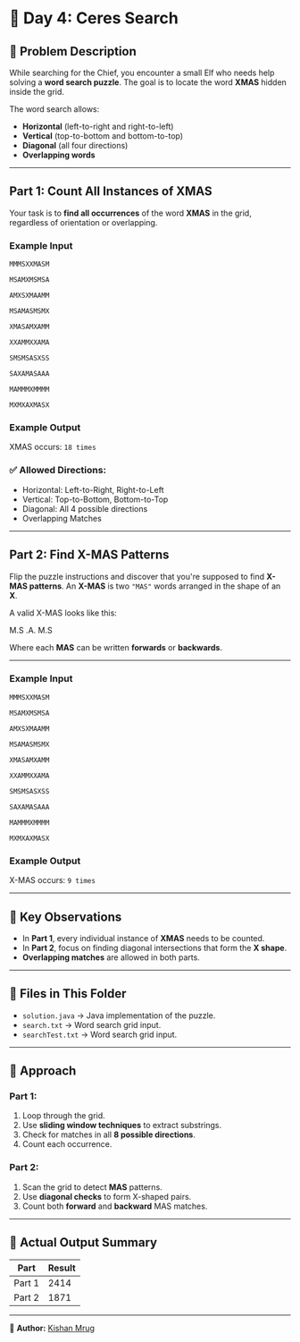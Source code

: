 # 🎄 Day 4: Ceres Search

## 📜 Problem Description

While searching for the Chief, you encounter a small Elf who needs help solving a **word search puzzle**. The goal is to locate the word **XMAS** hidden inside the grid.

The word search allows:

- **Horizontal** (left-to-right and right-to-left)
- **Vertical** (top-to-bottom and bottom-to-top)
- **Diagonal** (all four directions)
- **Overlapping words**

---

## Part 1: Count All Instances of XMAS

Your task is to **find all occurrences** of the word **XMAS** in the grid, regardless of orientation or overlapping.

### Example Input

`MMMSXXMASM`

`MSAMXMSMSA`

`AMXSXMAAMM`

`MSAMASMSMX`

`XMASAMXAMM`

`XXAMMXXAMA`

`SMSMSASXSS`

`SAXAMASAAA`

`MAMMMXMMMM`

`MXMXAXMASX`

### Example Output

XMAS occurs: `18 times`

### ✅ Allowed Directions:
- Horizontal: Left-to-Right, Right-to-Left
- Vertical: Top-to-Bottom, Bottom-to-Top
- Diagonal: All 4 possible directions
- Overlapping Matches

---

## Part 2: Find X-MAS Patterns

Flip the puzzle instructions and discover that you're supposed to find **X-MAS patterns**. An **X-MAS** is two `"MAS"` words arranged in the shape of an **X**.

A valid X-MAS looks like this:

M.S
.A.
M.S

Where each **MAS** can be written **forwards** or **backwards**.

---

### Example Input

`MMMSXXMASM`

`MSAMXMSMSA`

`AMXSXMAAMM`

`MSAMASMSMX`

`XMASAMXAMM`

`XXAMMXXAMA`

`SMSMSASXSS`

`SAXAMASAAA`

`MAMMMXMMMM`

`MXMXAXMASX`

### Example Output

X-MAS occurs: `9 times`

---

## 🔑 Key Observations
- In **Part 1**, every individual instance of **XMAS** needs to be counted.
- In **Part 2**, focus on finding diagonal intersections that form the **X shape**.
- **Overlapping matches** are allowed in both parts.

---

## 📂 Files in This Folder
- `solution.java` → Java implementation of the puzzle.
- `search.txt` → Word search grid input.
- `searchTest.txt` → Word search grid input.

---

## 🧠 Approach

### Part 1:
1. Loop through the grid.
2. Use **sliding window techniques** to extract substrings.
3. Check for matches in all **8 possible directions**.
4. Count each occurrence.

### Part 2:
1. Scan the grid to detect **MAS** patterns.
2. Use **diagonal checks** to form X-shaped pairs.
3. Count both **forward** and **backward** MAS matches.

---

## 📌 Actual Output Summary

| Part    | Result |
|---------|-------|
| Part 1  | 2414  |
| Part 2  | 1871  |

---

📝 **Author:** [Kishan Mrug](https://github.com/kmrug)